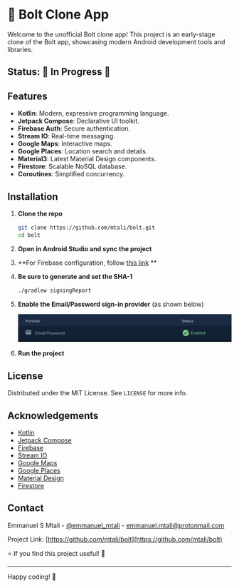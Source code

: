 # 🚗 Bolt Clone App

Welcome to the unofficial Bolt clone app! This project is an early-stage clone of the Bolt app, showcasing modern Android development tools and libraries.

## Status: 🚧 In Progress 🚧

## Features

- **Kotlin**: Modern, expressive programming language.
- **Jetpack Compose**: Declarative UI toolkit.
- **Firebase Auth**: Secure authentication.
- **Stream IO**: Real-time messaging.
- **Google Maps**: Interactive maps.
- **Google Places**: Location search and details.
- **Material3**: Latest Material Design components.
- **Firestore**: Scalable NoSQL database.
- **Coroutines**: Simplified concurrency.

## Installation

1. **Clone the repo**
   ```sh
   git clone https://github.com/mtali/bolt.git
   cd bolt
   ```
2. **Open in Android Studio and sync the project**
3. **For Firebase configuration, follow [this link](https://firebase.google.com/docs/android/setup)
   **
4. **Be sure to generate and set the SHA-1**
   ```sh
   ./gradlew signingReport
   ```
5. **Enable the Email/Password sign-in provider** (as shown below)

   ![Enable Email/Password](docs/sign-in-provider.png)
6. **Run the project**

## License

Distributed under the MIT License. See `LICENSE` for more info.

## Acknowledgements

- [Kotlin](https://kotlinlang.org/)
- [Jetpack Compose](https://developer.android.com/jetpack/compose)
- [Firebase](https://firebase.google.com/)
- [Stream IO](https://getstream.io/)
- [Google Maps](https://developers.google.com/maps)
- [Google Places](https://developers.google.com/places)
- [Material Design](https://material.io/)
- [Firestore](https://firebase.google.com/docs/firestore)

## Contact

Emmanuel S Mtali - [@emmanuel_mtali](https://twitter.com/emmanuel_mtali) - emmanuel.mtali@protonmail.com

Project Link: [https://github.com/mtali/bolt](https://github.com/mtali/bolt)

⭐️ If you find this project useful! 🚀

---

Happy coding! 🎉
